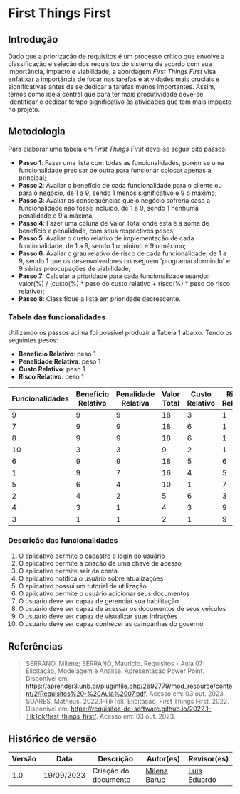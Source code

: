 # First Things First

## Introdução

Dado que a priorização de requisitos é um processo crítico que envolve a classificação e seleção dos requisitos do sistema de acordo com sua importância, impacto e viabilidade, a abordagem _First Things First_ visa enfatixar a importância de focar nas tarefas e atividades mais cruciais e significativas antes de se dedicar a tarefas menos importantes. Assim, temos como ideia central que para ter mais prosutividade deve-se identificar e dedicar tempo significativo às atividades que tem mais impacto no projeto.

## Metodologia

Para elaborar uma tabela em _First Things First_ deve-se seguir oito passos:

* **Passo 1**: Fazer uma lista com todas as funcionalidades, porém se uma funcionalidade precisar de outra para funcionar colocar apenas a principal;
* **Passo 2**: Avaliar o benefício de cada funcionalidade para o cliente ou para o negócio, de 1 a 9, sendo 1 menos significativo e 9 o máximo;
* **Passo 3**: Avaliar as consequências que o negócio sofreria caso a funcionalidade não fosse incluido, de 1 a 9, sendo 1 nenhuma penalidade e 9 a máxima;
* **Passo 4**: Fazer uma coluna de Valor Total onde esta é a soma de benefício e penalidade, com seus respectivos pesos;
* **Passo 5**: Avaliar o custo relativo de implementação de cada funcionalidade, de 1 a 9, sendo 1 o mínimo e 9 o máximo;
* **Passo 6**: Avaliar o grau relativo de risco de cada funcionalidade, de 1 a 9, sendo 1 que os desenvolvedores conseguem 'programar dormindo' e 9 sérias preocupações de viabilidade;
* **Passo 7**: Calcular a prioridade para cada funcionalidade usando: valor(%) / (custo(%) * peso do custo relativo + risco(%) * peso do risco relativo);
* **Passo 8**: Classifique a lista em prioridade decrescente.

### Tabela das funcionalidades

Utilizando os passos acima foi possível produzir a Tabela 1 abaixo. Tendo os seguintes pesos: 
* **Benefício Relativo**: peso 1
* **Penalidade Relativa**: peso 1
* **Custo Relativo**: peso 1
* **Risco Relativo**: peso 1

Funcionalidades | Benefício Relativo | Penalidade Relativa | Valor Total | Custo Relativo | Risco Relativo | Prioridade
-------------- | ------------------ | ------------------- | ----------- | -------------- | --------------- | ----------
9 | 9 | 9 | 18 | 3 | 1  | 3.00
7 | 9 | 9 | 18 | 6 | 1  | 2.00
8 | 9 | 9 | 18 | 6 | 1  | 2.00
10| 3 | 3 | 9  | 2 | 1  | 1.92
6 | 9 | 9 | 18 | 5 | 6  | 1.89
1 | 9 | 7 | 16 | 4 | 5  | 1.38
5 | 6 | 4 | 10 | 1 | 7  | 1.38
2 | 4 | 2 | 5  | 6 | 3  | 0.70
4 | 3 | 1 | 4  | 3 | 9  | 0.08
3 | 1 | 1 | 2  | 1 | 9  | 0.06

### Descrição das funcionalidades

1. O aplicativo permite o cadastro e login do usuário
2. O aplicativo permite a criação de uma chave de acesso
3. O aplicativo permite sair da conta
4. O aplicativo notifica o usuário sobre atualizações
5. O aplicativo possui um tutorial de utilização
6. O aplicativo permite o usuário adicionar seus documentos
7. O usuário deve ser capaz de gerenciar sua habilitação
8. O usuário deve ser capaz de acessar os documentos de seus veículos
9. O usuário deve ser capaz de visualizar suas infrações
10. O usuário deve ser capaz conhecer as campanhas do governo

## Referências

> SERRANO, Milene; SERRANO, Maurício. Requisitos - Aula 07: Elicitação, Modelagem e Análise. Apresentação Power Point. Disponível em: <https://aprender3.unb.br/pluginfile.php/2692779/mod_resource/content/2/Requisitos%20-%20Aula%2007.pdf>. Acesso em: 03 out. 2023.</br>
> SOARES, Matheus. 2022.1-TikTok. Elicitação, First Things First. 2022. Disponível em: <https://requisitos-de-software.github.io/2022.1-TikTok/first_things_first/>. Acesso em: 03 out. 2023.</br>


## Histórico de versão

Versão  |   Data   | Descrição | Autor(es) | Revisor(es)
--------- | ------ | ------ | ---------- | ----------
1.0 | 19/09/2023| Criação do documento | [Milena Baruc](https://github.com/MilenaBaruc) | [Luis Eduardo](https://github.com/LuisMiranda10)|
